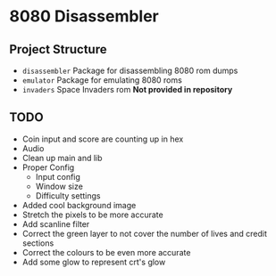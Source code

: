 # 8080 Disassembler
## Project Structure
- `disassembler` Package for disassembling 8080 rom dumps
- `emulator` Package for emulating 8080 roms
- `invaders` Space Invaders rom **Not provided in repository**

## TODO
- Coin input and score are counting up in hex
- Audio
- Clean up main and lib
- Proper Config
    - Input config
    - Window size
    - Difficulty settings
- Added cool background image
- Stretch the pixels to be more accurate
- Add scanline filter
- Correct the green layer to not cover the number of lives and credit sections
- Correct the colours to be even more accurate
- Add some glow to represent crt's glow
